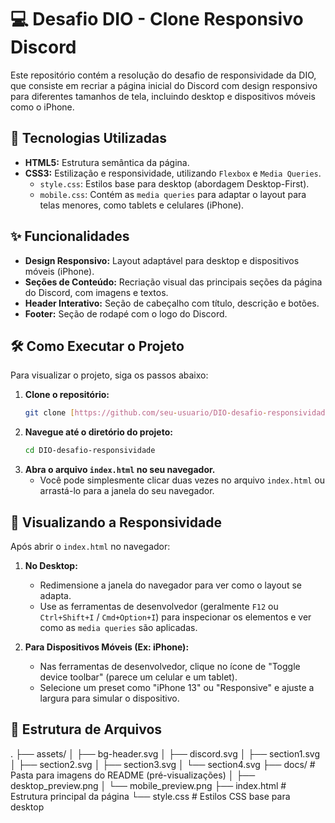 # 💻 Desafio DIO - Clone Responsivo Discord

Este repositório contém a resolução do desafio de responsividade da DIO, que consiste em recriar a página inicial do Discord com design responsivo para diferentes tamanhos de tela, incluindo desktop e dispositivos móveis como o iPhone.

## 🚀 Tecnologias Utilizadas

* **HTML5:** Estrutura semântica da página.
* **CSS3:** Estilização e responsividade, utilizando `Flexbox` e `Media Queries`.
    * `style.css`: Estilos base para desktop (abordagem Desktop-First).
    * `mobile.css`: Contém as `media queries` para adaptar o layout para telas menores, como tablets e celulares (iPhone).

## ✨ Funcionalidades

* **Design Responsivo:** Layout adaptável para desktop e dispositivos móveis (iPhone).
* **Seções de Conteúdo:** Recriação visual das principais seções da página do Discord, com imagens e textos.
* **Header Interativo:** Seção de cabeçalho com título, descrição e botões.
* **Footer:** Seção de rodapé com o logo do Discord.

## 🛠️ Como Executar o Projeto

Para visualizar o projeto, siga os passos abaixo:

1.  **Clone o repositório:**
    ```bash
    git clone [https://github.com/seu-usuario/DIO-desafio-responsividade.git](https://github.com/seu-usuario/DIO-desafio-responsividade.git)
    ```
2.  **Navegue até o diretório do projeto:**
    ```bash
    cd DIO-desafio-responsividade
    ```
3.  **Abra o arquivo `index.html` no seu navegador.**
    * Você pode simplesmente clicar duas vezes no arquivo `index.html` ou arrastá-lo para a janela do seu navegador.

## 📱 Visualizando a Responsividade

Após abrir o `index.html` no navegador:

1.  **No Desktop:**
    * Redimensione a janela do navegador para ver como o layout se adapta.
    * Use as ferramentas de desenvolvedor (geralmente `F12` ou `Ctrl+Shift+I` / `Cmd+Option+I`) para inspecionar os elementos e ver como as `media queries` são aplicadas.

2.  **Para Dispositivos Móveis (Ex: iPhone):**
    * Nas ferramentas de desenvolvedor, clique no ícone de "Toggle device toolbar" (parece um celular e um tablet).
    * Selecione um preset como "iPhone 13" ou "Responsive" e ajuste a largura para simular o dispositivo.

## 📁 Estrutura de Arquivos

.
├── assets/
│   ├── bg-header.svg
│   ├── discord.svg
│   ├── section1.svg
│   ├── section2.svg
│   ├── section3.svg
│   └── section4.svg
├── docs/                 # Pasta para imagens do README (pré-visualizações)
│   ├── desktop_preview.png
│   └── mobile_preview.png
├── index.html            # Estrutura principal da página
└── style.css             # Estilos CSS base para desktop
